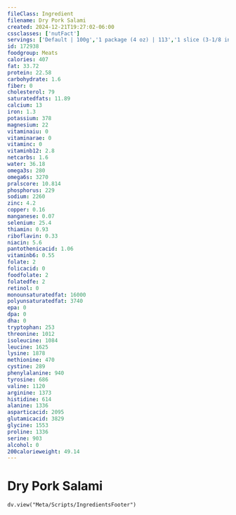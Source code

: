 ```yaml
---
fileClass: Ingredient
filename: Dry Pork Salami
created: 2024-12-21T19:27:02-06:00
cssclasses: ['nutFact']
servings: ['Default | 100g','1 package (4 oz) | 113','1 slice (3-1/8 inch dia x 1/16 inch thick) | 10','3oz | 85']
id: 172938
foodgroup: Meats
calories: 407
fat: 33.72
protein: 22.58
carbohydrate: 1.6
fiber: 0
cholesterol: 79
saturatedfats: 11.89
calcium: 13
iron: 1.3
potassium: 378
magnesium: 22
vitaminaiu: 0
vitaminarae: 0
vitaminc: 0
vitaminb12: 2.8
netcarbs: 1.6
water: 36.18
omega3s: 280
omega6s: 3270
pralscore: 10.814
phosphorus: 229
sodium: 2260
zinc: 4.2
copper: 0.16
manganese: 0.07
selenium: 25.4
thiamin: 0.93
riboflavin: 0.33
niacin: 5.6
pantothenicacid: 1.06
vitaminb6: 0.55
folate: 2
folicacid: 0
foodfolate: 2
folatedfe: 2
retinol: 0
monounsaturatedfat: 16000
polyunsaturatedfat: 3740
epa: 0
dpa: 0
dha: 0
tryptophan: 253
threonine: 1012
isoleucine: 1084
leucine: 1625
lysine: 1878
methionine: 470
cystine: 289
phenylalanine: 940
tyrosine: 686
valine: 1120
arginine: 1373
histidine: 614
alanine: 1336
asparticacid: 2095
glutamicacid: 3829
glycine: 1553
proline: 1336
serine: 903
alcohol: 0
200calorieweight: 49.14
---
```


# Dry Pork Salami

```dataviewjs
dv.view("Meta/Scripts/IngredientsFooter")
```